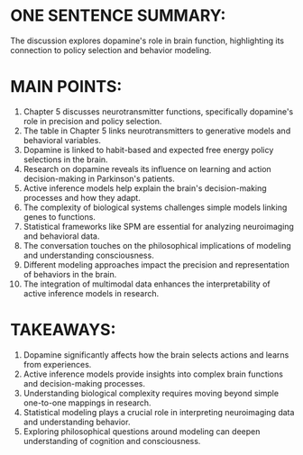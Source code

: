 # ONE SENTENCE SUMMARY:
The discussion explores dopamine's role in brain function, highlighting its connection to policy selection and behavior modeling.

# MAIN POINTS:
1. Chapter 5 discusses neurotransmitter functions, specifically dopamine's role in precision and policy selection.
2. The table in Chapter 5 links neurotransmitters to generative models and behavioral variables.
3. Dopamine is linked to habit-based and expected free energy policy selections in the brain.
4. Research on dopamine reveals its influence on learning and action decision-making in Parkinson's patients.
5. Active inference models help explain the brain's decision-making processes and how they adapt.
6. The complexity of biological systems challenges simple models linking genes to functions.
7. Statistical frameworks like SPM are essential for analyzing neuroimaging and behavioral data.
8. The conversation touches on the philosophical implications of modeling and understanding consciousness.
9. Different modeling approaches impact the precision and representation of behaviors in the brain.
10. The integration of multimodal data enhances the interpretability of active inference models in research.

# TAKEAWAYS:
1. Dopamine significantly affects how the brain selects actions and learns from experiences.
2. Active inference models provide insights into complex brain functions and decision-making processes.
3. Understanding biological complexity requires moving beyond simple one-to-one mappings in research.
4. Statistical modeling plays a crucial role in interpreting neuroimaging data and understanding behavior.
5. Exploring philosophical questions around modeling can deepen understanding of cognition and consciousness.
